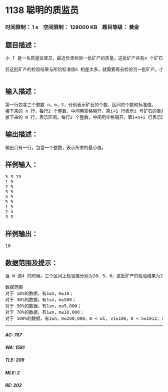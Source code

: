 # 1138 聪明的质监员   
### 时间限制： 1 s&nbsp;&nbsp;&nbsp;&nbsp;空间限制： 128000 KB&nbsp;&nbsp;&nbsp;&nbsp;题目等级： 黄金  
## 题目描述：  

<pre>
小 T 是一名质量监督员，最近负责检验一批矿产的质量。这批矿产共有n 个矿石，从1到n 逐一编号，每个矿石都有自己的重量wi 以及价值vi。检验矿产的流程是：见图
 
若这批矿产的检验结果与所给标准值S 相差太多，就需要再去检验另一批矿产。小T不想费时间去检验另一批矿产，所以他想通过调整参数W 的值，让检验结果尽可能的靠近标准值S，即使得S-Y 的绝对值最小。请你帮忙求出这个最小值。

</pre>
  
  
## 输入描述：  

<pre>
第一行包含三个整数 n，m，S，分别表示矿石的个数、区间的个数和标准值。  
接下来的 n 行，每行2 个整数，中间用空格隔开，第i+1 行表示i 号矿石的重量wi 和价值vi 。  
接下来的 m 行，表示区间，每行2 个整数，中间用空格隔开，第i+n+1 行表示区间[Li,Ri]的两个端点Li 和Ri。注意：不同区间可能重合或相互重叠。
</pre>
  
  
## 输出描述：  

<pre>
输出只有一行，包含一个整数，表示所求的最小值。
</pre>
  
  
## 样例输入：  

<pre>
5 3 15  
1 5  
2 5  
3 5  
4 5  
5 5  
1 5  
2 4  
3 3
</pre>
  
  
## 样例输出：  

<pre>
10
</pre>
  
  
## 数据范围及提示：  

<pre>
当 W 选4 的时候，三个区间上检验值分别为20、5、0，这批矿产的检验结果为25，此时与标准值S 相差最小为10。
  
数据范围  
对于 10%的数据，有1≤n，m≤10；  
对于 30%的数据，有1≤n，m≤500；  
对于 50%的数据，有1≤n，m≤5,000；  
对于 70%的数据，有1≤n，m≤10,000；  
对于 100%的数据，有1≤n，m≤200,000，0 < wi, vi≤106，0 < S≤1012，1≤Li≤Ri≤n。
</pre>
  
  
***  

##### AC: 767  
##### WA: 1581  
##### TLE: 209  
##### MLE: 2  
##### RE: 202  
